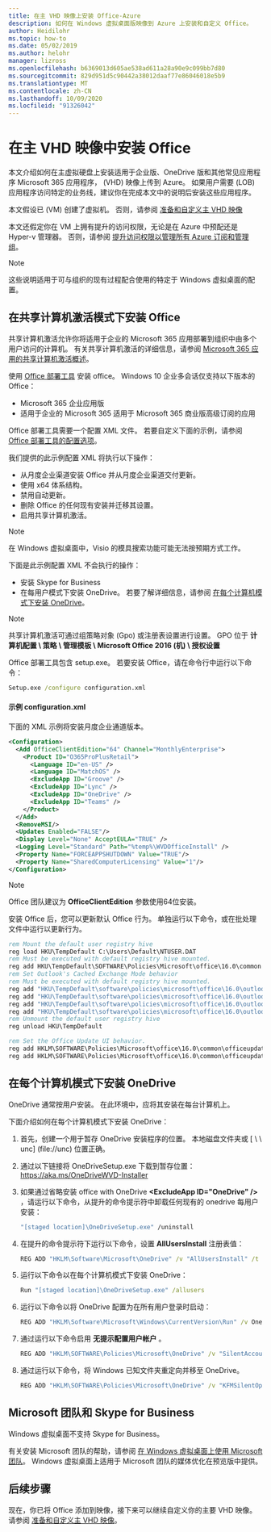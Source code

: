 ```yaml
---
title: 在主 VHD 映像上安装 Office-Azure
description: 如何在 Windows 虚拟桌面版映像到 Azure 上安装和自定义 Office。
author: Heidilohr
ms.topic: how-to
ms.date: 05/02/2019
ms.author: helohr
manager: lizross
ms.openlocfilehash: b6369013d605ae538ad611a28a90e9c099bb7d80
ms.sourcegitcommit: 829d951d5c90442a38012daaf77e86046018e5b9
ms.translationtype: MT
ms.contentlocale: zh-CN
ms.lasthandoff: 10/09/2020
ms.locfileid: "91326042"
---
```

# <a name="install-office-on-a-master-vhd-image"></a>在主 VHD 映像中安装 Office

本文介绍如何在主虚拟硬盘上安装适用于企业版、OneDrive 版和其他常见应用程序 Microsoft 365 应用程序， (VHD) 映像上传到 Azure。 如果用户需要 (LOB) 应用程序访问特定的业务线，建议你在完成本文中的说明后安装这些应用程序。

本文假设已 (VM) 创建了虚拟机。 否则，请参阅 [准备和自定义主 VHD 映像](set-up-customize-master-image.md#create-a-vm)

本文还假定你在 VM 上拥有提升的访问权限，无论是在 Azure 中预配还是 Hyper-v 管理器。 否则，请参阅 [提升访问权限以管理所有 Azure 订阅和管理组](../role-based-access-control/elevate-access-global-admin.md)。

>[!NOTE]
>这些说明适用于可与组织的现有过程配合使用的特定于 Windows 虚拟桌面的配置。

## <a name="install-office-in-shared-computer-activation-mode"></a>在共享计算机激活模式下安装 Office

共享计算机激活允许你将适用于企业的 Microsoft 365 应用部署到组织中由多个用户访问的计算机。 有关共享计算机激活的详细信息，请参阅 [Microsoft 365 应用的共享计算机激活概述](/deployoffice/overview-shared-computer-activation)。

使用 [Office 部署工具](https://www.microsoft.com/download/details.aspx?id=49117) 安装 office。 Windows 10 企业多会话仅支持以下版本的 Office：

   - Microsoft 365 企业应用版
   - 适用于企业的 Microsoft 365 适用于 Microsoft 365 商业版高级订阅的应用

Office 部署工具需要一个配置 XML 文件。 若要自定义下面的示例，请参阅 [Office 部署工具的配置选项](/deployoffice/configuration-options-for-the-office-2016-deployment-tool/)。

我们提供的此示例配置 XML 将执行以下操作：

   - 从月度企业渠道安装 Office 并从月度企业渠道交付更新。
   - 使用 x64 体系结构。
   - 禁用自动更新。
   - 删除 Office 的任何现有安装并迁移其设置。
   - 启用共享计算机激活。

>[!NOTE]
>在 Windows 虚拟桌面中，Visio 的模具搜索功能可能无法按预期方式工作。

下面是此示例配置 XML 不会执行的操作：

   - 安装 Skype for Business
   - 在每用户模式下安装 OneDrive。 若要了解详细信息，请参阅 [在每个计算机模式下安装 OneDrive](#install-onedrive-in-per-machine-mode)。

>[!NOTE]
>共享计算机激活可通过组策略对象 (Gpo) 或注册表设置进行设置。 GPO 位于 **计算机配置 \\ 策略 \\ 管理模板 \\ Microsoft Office 2016 (机) \\ 授权设置**

Office 部署工具包含 setup.exe。 若要安装 Office，请在命令行中运行以下命令：

```cmd
Setup.exe /configure configuration.xml
```

#### <a name="sample-configurationxml"></a>示例 configuration.xml

下面的 XML 示例将安装月度企业通道版本。

```xml
<Configuration>
  <Add OfficeClientEdition="64" Channel="MonthlyEnterprise">
    <Product ID="O365ProPlusRetail">
      <Language ID="en-US" />
      <Language ID="MatchOS" />
      <ExcludeApp ID="Groove" />
      <ExcludeApp ID="Lync" />
      <ExcludeApp ID="OneDrive" />
      <ExcludeApp ID="Teams" />
    </Product>
  </Add>
  <RemoveMSI/>
  <Updates Enabled="FALSE"/>
  <Display Level="None" AcceptEULA="TRUE" />
  <Logging Level="Standard" Path="%temp%\WVDOfficeInstall" />
  <Property Name="FORCEAPPSHUTDOWN" Value="TRUE"/>
  <Property Name="SharedComputerLicensing" Value="1"/>
</Configuration>
```

>[!NOTE]
>Office 团队建议为 **OfficeClientEdition** 参数使用64位安装。

安装 Office 后，您可以更新默认 Office 行为。 单独运行以下命令，或在批处理文件中运行以更新行为。

```cmd
rem Mount the default user registry hive
reg load HKU\TempDefault C:\Users\Default\NTUSER.DAT
rem Must be executed with default registry hive mounted.
reg add HKU\TempDefault\SOFTWARE\Policies\Microsoft\office\16.0\common /v InsiderSlabBehavior /t REG_DWORD /d 2 /f
rem Set Outlook's Cached Exchange Mode behavior
rem Must be executed with default registry hive mounted.
reg add "HKU\TempDefault\software\policies\microsoft\office\16.0\outlook\cached mode" /v enable /t REG_DWORD /d 1 /f
reg add "HKU\TempDefault\software\policies\microsoft\office\16.0\outlook\cached mode" /v syncwindowsetting /t REG_DWORD /d 1 /f
reg add "HKU\TempDefault\software\policies\microsoft\office\16.0\outlook\cached mode" /v CalendarSyncWindowSetting /t REG_DWORD /d 1 /f
reg add "HKU\TempDefault\software\policies\microsoft\office\16.0\outlook\cached mode" /v CalendarSyncWindowSettingMonths  /t REG_DWORD /d 1 /f
rem Unmount the default user registry hive
reg unload HKU\TempDefault

rem Set the Office Update UI behavior.
reg add HKLM\SOFTWARE\Policies\Microsoft\office\16.0\common\officeupdate /v hideupdatenotifications /t REG_DWORD /d 1 /f
reg add HKLM\SOFTWARE\Policies\Microsoft\office\16.0\common\officeupdate /v hideenabledisableupdates /t REG_DWORD /d 1 /f
```

## <a name="install-onedrive-in-per-machine-mode"></a>在每个计算机模式下安装 OneDrive

OneDrive 通常按用户安装。 在此环境中，应将其安装在每台计算机上。

下面介绍如何在每个计算机模式下安装 OneDrive：

1. 首先，创建一个用于暂存 OneDrive 安装程序的位置。 本地磁盘文件夹或 [ \\ \\ unc] (file://unc) 位置正确。

2. 通过以下链接将 OneDriveSetup.exe 下载到暂存位置： <https://aka.ms/OneDriveWVD-Installer>

3. 如果通过省略安装 office with OneDrive **\<ExcludeApp ID="OneDrive" /\>** ，请运行以下命令，从提升的命令提示符中卸载任何现有的 onedrive 每用户安装：

    ```cmd
    "[staged location]\OneDriveSetup.exe" /uninstall
    ```

4. 在提升的命令提示符下运行以下命令，设置 **AllUsersInstall** 注册表值：

    ```cmd
    REG ADD "HKLM\Software\Microsoft\OneDrive" /v "AllUsersInstall" /t REG_DWORD /d 1 /reg:64
    ```

5. 运行以下命令以在每个计算机模式下安装 OneDrive：

    ```cmd
    Run "[staged location]\OneDriveSetup.exe" /allusers
    ```

6. 运行以下命令以将 OneDrive 配置为在所有用户登录时启动：

    ```cmd
    REG ADD "HKLM\Software\Microsoft\Windows\CurrentVersion\Run" /v OneDrive /t REG_SZ /d "C:\Program Files (x86)\Microsoft OneDrive\OneDrive.exe /background" /f
    ```

7. 通过运行以下命令启用 **无提示配置用户帐户** 。

    ```cmd
    REG ADD "HKLM\SOFTWARE\Policies\Microsoft\OneDrive" /v "SilentAccountConfig" /t REG_DWORD /d 1 /f
    ```

8. 通过运行以下命令，将 Windows 已知文件夹重定向并移至 OneDrive。

    ```cmd
    REG ADD "HKLM\SOFTWARE\Policies\Microsoft\OneDrive" /v "KFMSilentOptIn" /t REG_SZ /d "<your-AzureAdTenantId>" /f
    ```

## <a name="microsoft-teams-and-skype-for-business"></a>Microsoft 团队和 Skype for Business

Windows 虚拟桌面不支持 Skype for Business。

有关安装 Microsoft 团队的帮助，请参阅 [在 Windows 虚拟桌面上使用 Microsoft 团队](teams-on-wvd.md)。 Windows 虚拟桌面上适用于 Microsoft 团队的媒体优化在预览版中提供。

## <a name="next-steps"></a>后续步骤

现在，你已将 Office 添加到映像，接下来可以继续自定义你的主要 VHD 映像。 请参阅 [准备和自定义主 VHD 映像](set-up-customize-master-image.md)。
